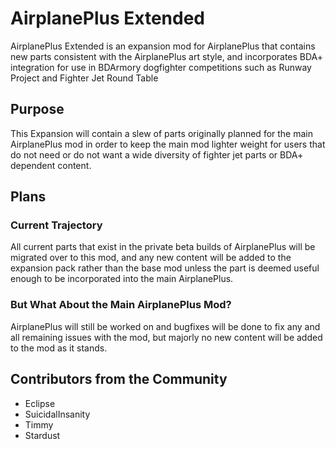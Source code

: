 # AirplanePlus Extended

 AirplanePlus Extended is an expansion mod for AirplanePlus that contains new parts consistent with the AirplanePlus art style, and incorporates BDA+ integration for use in BDArmory dogfighter competitions such as Runway Project and Fighter Jet Round Table
 
 ## Purpose
 
 This Expansion will contain a slew of parts originally planned for the main AirplanePlus mod in order to keep the main mod lighter weight for users that do not need or do not want a wide diversity of fighter jet parts or BDA+ dependent content.
 
 ## Plans
 
 ### Current Trajectory
 All current parts that exist in the private beta builds of AirplanePlus will be migrated over to this mod, and any new content will be added to the expansion pack rather than the base mod unless the part is deemed useful enough to be incorporated into the main AirplanePlus. 
 
 
 ### But What About the Main AirplanePlus Mod?
 AirplanePlus will still be worked on and bugfixes will be done to fix any and all remaining issues with the mod, but majorly no new content will be added to the mod as it stands.
 
 ## Contributors from the Community
 
 * Eclipse
 * SuicidalInsanity
 * Timmy
 * Stardust
 
 
